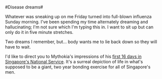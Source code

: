 #Disease dreams#

Whatever was sneaking up on me Friday turned into full-blown influenza Sunday morning. I've been spending my time alternately dreaming and hallucinating; I'm not sure which I'm typing this in. I want to sit up but can only do it in five minute stretches.

Two dreams I remember, but... body wants me to lie back down so they will have to wait.

I'd like to direct you to Mythokia's impressions of his [first 16 days in Singapore's National Service](http://blog.mythokia.net/2008/09/29/days-1-to-16/). It's a surreal depiction of life in what's supposed to be a giant, two year bonding exercise for all of Singapore's men.

